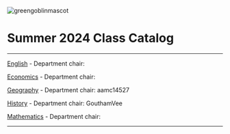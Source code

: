 ![greengoblinmascot](media/gg.jpeg)
# Summer 2024 Class Catalog
---

[English](english.md) - Department chair: <github username>

[Economics](economics.md) - Department chair: <VaniMiglani> 

[Geography](geography.md) - Department chair: aamc14527

[History](history.md) - Department chair: GouthamVee

[Mathematics](math.md) - Department chair: <github username>

---
